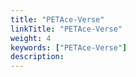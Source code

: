```yaml
---
title: "PETAce-Verse"
linkTitle: "PETAce-Verse"
weight: 4
keywords: ["PETAce-Verse"]
description:
---
```



